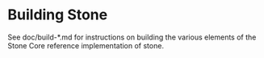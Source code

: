 Building Stone
=============

See doc/build-*.md for instructions on building the various
elements of the Stone Core reference implementation of stone.
